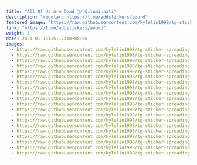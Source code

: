 ```yaml
---
title: "All Of Us Are Dead 🧟‍♂️ @iluminaati"
description: "regular: https://t.me/addstickers/aourd"
featured_image: "https://raw.githubusercontent.com/kylelin1998/tg-sticker-spreading-worldwide-images/main/img/e2f951ef-de63-4f2f-b9ee-1bcfc954289a.jpg"
link: "https://t.me/addstickers/aourd"
weight: 3
date: 2024-01-14T15:17:10+08:00
images:
  - https://raw.githubusercontent.com/kylelin1998/tg-sticker-spreading-worldwide-images/main/img/e2f951ef-de63-4f2f-b9ee-1bcfc954289a.jpg
  - https://raw.githubusercontent.com/kylelin1998/tg-sticker-spreading-worldwide-images/main/img/80840bfa-3c1e-4be9-9f17-e4e4f7052b81.jpg
  - https://raw.githubusercontent.com/kylelin1998/tg-sticker-spreading-worldwide-images/main/img/960eadeb-e13e-489f-b896-a95fb8cffdd2.jpg
  - https://raw.githubusercontent.com/kylelin1998/tg-sticker-spreading-worldwide-images/main/img/ba29cca9-8f17-407a-820b-709faacf1f36.jpg
  - https://raw.githubusercontent.com/kylelin1998/tg-sticker-spreading-worldwide-images/main/img/d3da8592-e502-424d-a1a9-1fb6485f6246.jpg
  - https://raw.githubusercontent.com/kylelin1998/tg-sticker-spreading-worldwide-images/main/img/a2f3ec45-74a0-4640-9ff6-d33e5ab8ca9a.jpg
  - https://raw.githubusercontent.com/kylelin1998/tg-sticker-spreading-worldwide-images/main/img/36114200-1d9e-4f5c-94be-3d8238d43281.jpg
  - https://raw.githubusercontent.com/kylelin1998/tg-sticker-spreading-worldwide-images/main/img/266f35fc-7a82-4bc2-bf3f-b1bdbf0fadb0.jpg
  - https://raw.githubusercontent.com/kylelin1998/tg-sticker-spreading-worldwide-images/main/img/4857d086-00c2-4aa6-8387-c35e5225ef85.jpg
  - https://raw.githubusercontent.com/kylelin1998/tg-sticker-spreading-worldwide-images/main/img/2b01ccd4-e52f-448a-a516-1f757a43dabb.jpg
  - https://raw.githubusercontent.com/kylelin1998/tg-sticker-spreading-worldwide-images/main/img/ad7cbc82-a094-4d1d-8d59-1b3a2d7e110d.jpg
  - https://raw.githubusercontent.com/kylelin1998/tg-sticker-spreading-worldwide-images/main/img/68a8513c-e516-4fb7-a27b-4317aac796b1.jpg
  - https://raw.githubusercontent.com/kylelin1998/tg-sticker-spreading-worldwide-images/main/img/23500d92-d8fd-4de7-ab7f-f20adba110a7.jpg
  - https://raw.githubusercontent.com/kylelin1998/tg-sticker-spreading-worldwide-images/main/img/86a15dd9-b001-4f24-825d-efd40c328bc7.jpg
  - https://raw.githubusercontent.com/kylelin1998/tg-sticker-spreading-worldwide-images/main/img/62927487-6d75-41d0-acb3-9fa255178e45.jpg
  - https://raw.githubusercontent.com/kylelin1998/tg-sticker-spreading-worldwide-images/main/img/aca693a6-ccaf-480a-a169-299f91b40934.jpg
  - https://raw.githubusercontent.com/kylelin1998/tg-sticker-spreading-worldwide-images/main/img/a01e451d-0131-42a4-b865-17274e9994d9.jpg
  - https://raw.githubusercontent.com/kylelin1998/tg-sticker-spreading-worldwide-images/main/img/f6898a62-c81b-4902-8189-4011c28283c6.jpg
  - https://raw.githubusercontent.com/kylelin1998/tg-sticker-spreading-worldwide-images/main/img/72f1855e-9514-4d1b-9ad4-44ff097b1326.jpg
  - https://raw.githubusercontent.com/kylelin1998/tg-sticker-spreading-worldwide-images/main/img/55280ddc-b544-46bb-bbd2-2c15674c8c46.jpg
---
```

